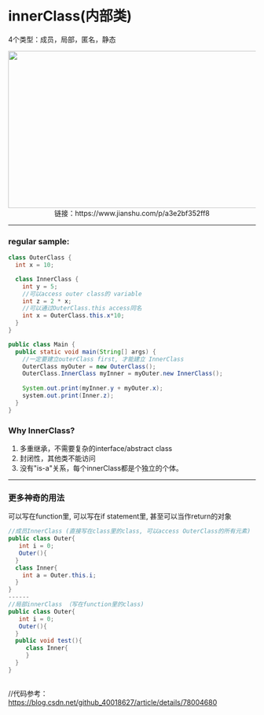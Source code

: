 # innerClass(内部类)
4个类型：成员，局部，匿名，静态
<p align="center">
  <img src="https://upload-images.jianshu.io/upload_images/1488395-794ebcfd391ce85a.png?imageMogr2/auto-orient/strip|imageView2/2/w/1200/format/webp" width="1400" height="320">
  链接：https://www.jianshu.com/p/a3e2bf352ff8
</p>


---
### regular sample:
```java
class OuterClass {
  int x = 10;

  class InnerClass {
    int y = 5;
    //可以access outer class的 variable
    int z = 2 * x;
    //可以通过OuterClass.this access同名
    int x = OuterClass.this.x*10;
  }
}

public class Main {
  public static void main(String[] args) {
    //一定要建立outerClass first, 才能建立 InnerClass
    OuterClass myOuter = new OuterClass();
    OuterClass.InnerClass myInner = myOuter.new InnerClass();
    
    System.out.print(myInner.y + myOuter.x);
    system.out.print(Inner.z);
  }
}
```

### Why InnerClass?
1. 多重继承，不需要复杂的interface/abstract class
2. 封闭性，其他类不能访问
3. 没有"is-a"关系，每个innerClass都是个独立的个体。

---

### 更多神奇的用法
可以写在function里, 可以写在if statement里, 甚至可以当作return的对象
```java
//成员InnerClass (直接写在class里的class, 可以access OuterClass的所有元素)
public class Outer{
   int i = 0;
   Outer(){
  }
  class Inner{
    int a = Outer.this.i;
  }
}
------
//局部innerClass （写在function里的class)
public class Outer{
   int i = 0;
   Outer(){
  }
  public void test(){
     class Inner{
     }
  }
}
  
```


//代码参考： https://blog.csdn.net/github_40018627/article/details/78004680

